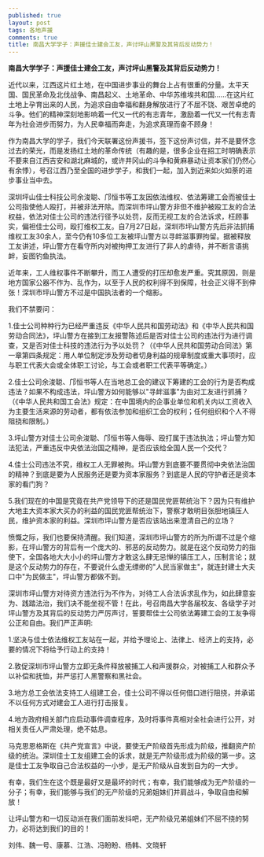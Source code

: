 ```yaml
---
published: true
layout: post
tags: 各地声援
comments: true
title: 南昌大学学子：声援佳士建会工友，声讨坪山黑警及其背后反动势力！
---
```


**南昌大学学子：声援佳士建会工友，声讨坪山黑警及其背后反动势力！**

近代以来，江西这片红土地，在中国进步事业的舞台上占有很重的分量。太平天国、国民革命及北伐战争、南昌起义、土地革命、中华苏维埃共和国......在这片红土地上孕育出来的人民，为追求自由幸福和翻身解放进行了不屈不饶、艰苦卓绝的斗争。他们的精神深刻地影响着一代又一代的有志青年，激励着一代又一代有志青年为社会进步而努力，为人民幸福而奔走，为追求真理而奋不顾身！

作为南昌大学的学子，我们今天联署这份声援书，签下这份声讨信，并不是要怀念过去的荣光，而是发扬红土地的革命传统（有趣的是，很多企业在招工时明确表示不要来自江西吉安和湖北麻城的，或许井冈山的斗争和黄麻暴动让资本家们仍然心有余悸），号召江西乃至全国的进步学子，和我们一起，加入到近来如火如荼的进步事业当中去。

深圳坪山佳士科技公司余浚聪、邝恒书等工友因依法维权、依法筹建工会而被佳士公司指使他人殴打，并被非法开除。而深圳市坪山警方非但不维护被殴工友的合法权益，依法对佳士公司的违法行径予以处罚，反而无视工友的合法诉求，枉顾事实，偏袒佳士公司，殴打维权工友。自7月27日起，深圳市坪山警方先后非法抓捕维权工友30余人，至今仍有10多位工友被坪山警方以寻衅滋事罪拘留。据被释放工友讲述，坪山警方在看守所内对被拘押工友进行了非人的虐待，并不断言语挑衅，妄图钓鱼执法。

近年来，工人维权事件不断攀升，而工人遭受的打压却愈发严重。究其原因，则是地方国家公器不作为、乱作为，以至于人民的权利得不到保障，社会正义得不到伸张！深圳市坪山警方不过是中国执法者的一个缩影。

我们不禁要问：

1.佳士公司种种行为已经严重违反《中华人民共和国劳动法》和《中华人民共和国劳动合同法》，坪山警方在接到工友报警陈述后是否对佳士公司的违法行为进行调查，又是否对佳士科技的违法行为予以处罚？（《中华人民共和国劳动合同法》第一章第四条规定：用人单位制定涉及劳动者切身利益的规章制度或重大事项时，应与职工代表大会或全体职工讨论，与工会或者职工代表平等确定。）

2.佳士公司余浚聪、邝恒书等人在当地总工会的建议下筹建的工会的行为是否构成违法？如果不构成违法，坪山警方如何能够以"寻衅滋事"为由对工友进行抓捕？（《中华人民共和国工会法》规定：在中国境内的企事业单位和机关内以工资收入为主要生活来源的劳动者，都有依法参加和组织工会的权利；任何组织和个人不得阻挠和限制。）

3.坪山警方对佳士公司余浚聪、邝恒书等人侮辱、殴打属于违法执法；坪山警方知法犯法，严重违反中央依法治国之精神，是否应该给全国人民一个交代？

4.佳士公司违法不究，维权工人无罪被拘。坪山警方到底要不要贯彻中央依法治国的精神？到底是要为人民服务还是要为资本家服务？到底是人民的守护者还是资本家的看门狗？

5.我们现在的中国是究竟在共产党领导下的还是国民党匪帮统治下？因为只有维护大地主大资本家大买办的利益的国民党匪帮统治下，警察才敢明目张胆地镇压人民，维护资本家的利益。深圳市坪山警方是否应该站出来澄清自己的立场？

愤慨之际，我们也要保持清醒。我们知道，深圳市坪山警方的所为所谓不过是个缩影，在坪山警方的背后有一个庞大的、邪恶的反动势力。就是在这个反动势力的指使下，全国各地大大小小的坪山警方才敢这么肆无忌惮的镇压工人，压制言论；就是这个反动势力的存在，不要说什么虚无缥缈的"人民当家做主"，就连封建士大夫口中"为民做主"，坪山警方都做不到。

深圳市坪山警方对待资方违法行为不作为，对待工人合法诉求乱作为，如此肆意妄为、践踏法治，我们决不能坐视不管！在此，号召南昌大学各届校友、各级学子对坪山警方及其背后的反动势力严厉声讨，誓要帮佳士公司依法筹建工会的工友争得公正和自由。我们严正声明:

1.坚决与佳士依法维权工友站在一起，并给予理论上、法律上、经济上的支持，必要的情况下将给予行动上的支持！

2.敦促深圳市坪山警方立即无条件释放被捕工人和声援群众，对被捕工人和群众予以补偿和抚恤，并严惩打人黑警察和黑社会。

3.地方总工会依法支持工人组建工会，佳士公司不得以任何借口进行阻挠，并承诺不以任何方式对建会工人进行打击报复。

4.地方政府相关部门应启动事件调查程序，及时将事件真相对全社会进行公开，对相关责任人严肃处理，绝不姑息。

马克思恩格斯在《共产党宣言》中说，要使无产阶级首先形成为阶级，推翻资产阶级的统治。深圳佳士工友组建工会的诉求，就是无产阶级形成为阶级的第一步。这是佳士工友争取自己合法权益的一小步，是无产阶级从自发到自为的一大步。

有幸，我们生在这个既是最好又是最坏的时代；有幸，我们能够成为无产阶级的一分子；有幸，我们能够与我们的无产阶级的兄弟姐妹们并肩战斗，争取自由和解放！

让坪山警方和一切反动派在我们面前发抖吧，无产阶级兄弟姐妹们不屈不挠的努力，必将达到我们的目的！

刘伟、魏一号、康慕、江浩、冯盼盼、杨韩、文晓轩
